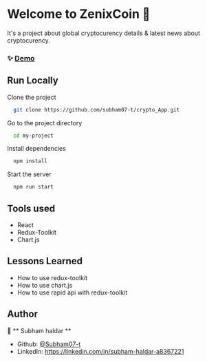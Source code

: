 
# Welcome to ZenixCoin 👋

It's a project about global cryptocurency details & latest news about cryptocurency.


### ✨ [Demo](https://crypto-app-two-omega.vercel.app/)


## Run Locally

Clone the project

```sh
  git clone https://github.com/subham07-t/crypto_App.git
```

Go to the project directory

```sh
  cd my-project
```

Install dependencies

```sh
  npm install
```

Start the server

```sh
  npm run start
```


## Tools used

- React
- Redux-Toolkit
- Chart.js

   
## Lessons Learned

- How to use redux-toolkit
- How to use chart.js
- How to use rapid api with redux-toolkit


## Author

👤 ** Subham haldar  **

* Github: [@Subham07-t   ](https://github.com/Subham07-t   )
* LinkedIn: https://linkedin.com/in/subham-haldar-a8367221

